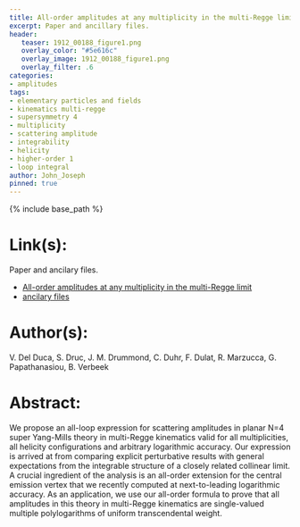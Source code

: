 ```yaml
---
title: All-order amplitudes at any multiplicity in the multi-Regge limit
excerpt: Paper and ancillary files.
header:
   teaser: 1912_00188_figure1.png
   overlay_color: "#5e616c"
   overlay_image: 1912_00188_figure1.png
   overlay_filter: .6
categories:
- amplitudes
tags:
- elementary particles and fields
- kinematics multi-regge
- supersymmetry 4
- multiplicity
- scattering amplitude
- integrability
- helicity
- higher-order 1
- loop integral
author: John_Joseph
pinned: true
---
```

{% include base_path %}

# Link(s):
Paper and ancilary files.
  * [All-order amplitudes at any multiplicity in the multi-Regge limit](https://arxiv.org/abs/1912.00188)
  * [ancilary files](https://arxiv.org/src/1912.00188/anc)

# Author(s):
V. Del Duca, S. Druc, J. M. Drummond, C. Duhr, F. Dulat, R. Marzucca, G. Papathanasiou, B. Verbeek

# Abstract:
We propose an all-loop expression for scattering amplitudes in planar N=4 super Yang-Mills theory in multi-Regge kinematics valid for all multiplicities, all helicity configurations and arbitrary logarithmic accuracy. Our expression is arrived at from comparing explicit perturbative results with general expectations from the integrable structure of a closely related collinear limit. A crucial ingredient of the analysis is an all-order extension for the central emission vertex that we recently computed at next-to-leading logarithmic accuracy. As an application, we use our all-order formula to prove that all amplitudes in this theory in multi-Regge kinematics are single-valued multiple polylogarithms of uniform transcendental weight.